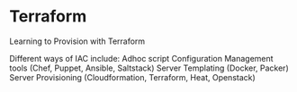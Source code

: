 # Terraform
Learning to Provision with Terraform

Different ways of IAC include:
Adhoc script
Configuration Management tools (Chef, Puppet, Ansible, Saltstack)
Server Templating (Docker, Packer)
Server Provisioning (Cloudformation, Terraform, Heat, Openstack)

